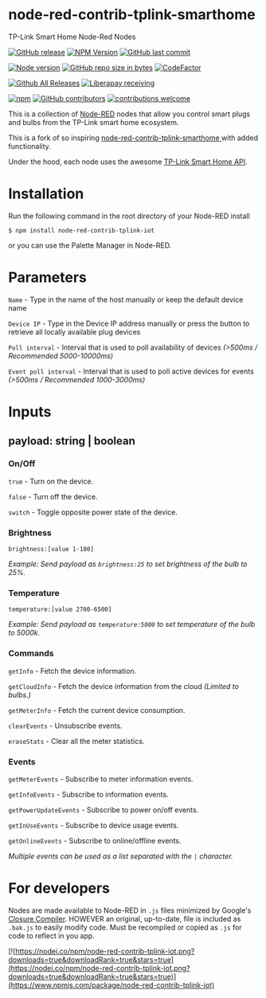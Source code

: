 # node-red-contrib-tplink-smarthome
TP-Link Smart Home Node-Red Nodes

[![GitHub release](https://img.shields.io/github/release/mental05/node-red-contrib-tplink-iot.svg?style=flat-square)](https://github.com/mental05/node-red-contrib-tplink-iot/releases) [![NPM Version](https://img.shields.io/npm/v/node-red-contrib-tplink-iot.svg?style=flat-square)](https://www.npmjs.com/package/node-red-contrib-tplink-iot) [![GitHub last commit](https://img.shields.io/github/last-commit/mental05/node-red-contrib-tplink-iot.svg?style=flat-square)](https://github.com/mental05/node-red-contrib-tplink-iot/commits/master)

[![Node version](https://img.shields.io/node/v/node-red-contrib-tplink-iot.svg?style=flat-square)](http://nodejs.org/download/) [![GitHub repo size in bytes](https://img.shields.io/github/repo-size/mental05/node-red-contrib-tplink-iot.svg?style=flat-square)](https://github.com/mental05/node-red-contrib-tplink-iot) [![CodeFactor](https://www.codefactor.io/repository/github/mental05/node-red-contrib-tplink-iot/badge)](https://www.codefactor.io/repository/github/mental05/node-red-contrib-tplink-iot)

[![Github All Releases](https://img.shields.io/github/downloads/mental05/node-red-contrib-tplink-iot/total.svg?style=flat-square)](https://github.com/mental05/node-red-contrib-tplink-iot/releases) [![Liberapay receiving](https://img.shields.io/liberapay/receives/mental05.svg?style=flat-square)](https://liberapay.com/mental05/donate)

[![npm](https://img.shields.io/npm/l/node-red-contrib-tplink-iot.svg?style=flat-square)](https://github.com/mental05/node-red-contrib-tplink-iot/blob/master/LICENSE) [![GitHub contributors](https://img.shields.io/github/contributors/mental05/node-red-contrib-tplink-iot.svg?style=flat-square)](https://github.com/mental05/node-red-contrib-tplink-iot/graphs/contributors) [![contributions welcome](https://img.shields.io/badge/contributions-welcome-brightgreen.svg?style=flat-square)](https://github.com/Felixls/node-red-contrib-tplink-smarthome/issues)

This is a collection of [Node-RED](https://nodered.org/) nodes that allow you control smart plugs and bulbs from the TP-Link smart home ecosystem.

This is a fork of so inspiring [node-red-contrib-tplink-smarthome
](https://github.com/Felixls/node-red-contrib-tplink-smarthome) with added functionality.

Under the hood, each node uses the awesome [TP-Link Smart Home API](https://github.com/plasticrake/tplink-smarthome-api).

# Installation

Run the following command in the root directory of your Node-RED install

`$ npm install node-red-contrib-tplink-iot`

or you can use the Palette Manager in Node-RED.

# Parameters

`Name` - Type in the name of the host manually or keep the default device name

`Device IP` - Type in the Device IP address manually or press the button to retrieve all locally available plug devices

`Poll interval` - Interval that is used to poll availability of devices *(>500ms / Recommended 5000-10000ms)*

`Event poll interval` - Interval that is used to poll active devices for events *(>500ms / Recommended 1000-3000ms)*

# Inputs

## payload: string | boolean

### On/Off

`true` - Turn on the device.

`false` - Turn off the device.

`switch` - Toggle opposite power state of the device.

### Brightness

`brightness:[value 1-100]`

*Example: Send payload as `brightness:25` to set brightness of the bulb to 25%.*

### Temperature

`temperature:[value 2700-6500]`

*Example: Send payload as `temperature:5000` to set temperature of the bulb to 5000k.*

### Commands

`getInfo` - Fetch the device information.

`getCloudInfo` - Fetch the device information from the cloud *(Limited to bulbs.)*

`getMeterInfo` - Fetch the current device consumption.

`clearEvents` - Unsubscribe events.

`eraseStats` - Clear all the meter statistics.

### Events

`getMeterEvents` - Subscribe to meter information events.

`getInfoEvents` - Subscribe to information events.

`getPowerUpdateEvents` - Subscribe to power on/off events.

`getInUseEvents` - Subscribe to device usage events.

`getOnlineEvents` - Subscribe to online/offline events.

*Multiple events can be used as a list separated with the `|` character.*

# For developers

Nodes are made available to Node-RED in `.js` files minimized by Google's [Closure Compiler](https://developers.google.com/closure/compiler/).
HOWEVER an original, up-to-date, file is included as `.bak.js` to easily modify code. Must be recompiled or copied as `.js` for code to reflect in you app.

[![https://nodei.co/npm/node-red-contrib-tplink-iot.png?downloads=true&downloadRank=true&stars=true](https://nodei.co/npm/node-red-contrib-tplink-iot.png?downloads=true&downloadRank=true&stars=true)](https://www.npmjs.com/package/node-red-contrib-tplink-iot)